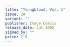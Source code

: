 ```yaml
---
title: "Youngblood, Vol. 1"
issue: 2A
variant: ""
publisher: Image Comics
release_date: Jul 1992
signed_by: ""
price: 2.5
---
```

